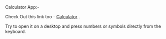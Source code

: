 Calculator App:-

Check Out this link too - <a target="_blank" href="https://project-8-kappa.vercel.app">Calculator</a> .

Try to open it on a desktop and press numbers or symbols directly from the keyboard.
